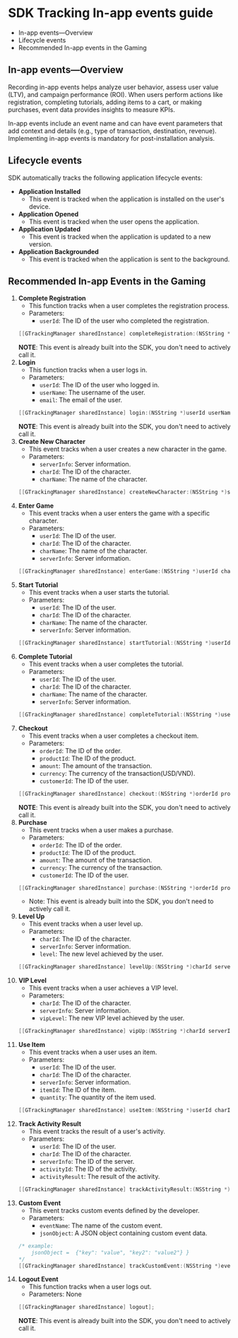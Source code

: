 SDK Tracking In-app events guide 
========================

* In-app events—Overview
* Lifecycle events
* Recommended In-app events in the Gaming


In-app events—Overview
------------
Recording in-app events helps analyze user behavior, assess user value (LTV), and campaign performance (ROI). When users perform actions like registration, completing tutorials, adding items to a cart, or making purchases, event data provides insights to measure KPIs.

In-app events include an event name and can have event parameters that add context and details (e.g., type of transaction, destination, revenue). Implementing in-app events is mandatory for post-installation analysis.

Lifecycle events
------------
SDK automatically tracks the following application lifecycle events:
- **Application Installed**
  - This event is tracked when the application is installed on the user's device.
- **Application Opened**
  - This event is tracked when the user opens the application.
- **Application Updated**
  - This event is tracked when the application is updated to a new version.
- **Application Backgrounded**
  - This event is tracked when the application is sent to the background.

Recommended In-app Events in the Gaming
------------
1. **Complete Registration**
   - This function tracks when a user completes the registration process.
   - Parameters:
      - `userId`: The ID of the user who completed the registration.
    ```objectivec
    [[GTrackingManager sharedInstance] completeRegistration:(NSString *)userId];
    ```
    **NOTE**: This event is already built into the SDK, you don't need to actively call it.
2. **Login**
   - This function tracks when a user logs in.
   - Parameters:
      - `userId`: The ID of the user who logged in.
      - `userName`: The username of the user.
      - `email`: The email of the user.
    ```objectivec
    [[GTrackingManager sharedInstance] login:(NSString *)userId userName:(NSString *)userName email:(NSString *)email];
    ```
    **NOTE**: This event is already built into the SDK, you don't need to actively call it.
3. **Create New Character**
    - This event tracks when a user creates a new character in the game.
    - Parameters:
        - `serverInfo`: Server information.
        - `charId`: The ID of the character.
        - `charName`: The name of the character.
    ```objectivec
    [[GTrackingManager sharedInstance] createNewCharacter:(NSString *)serverInfo charId:(NSString *)charId charName:(NSString *)charName];
    ```    
4. **Enter Game**
    - This event tracks when a user enters the game with a specific character.
    - Parameters:
        - `userId`: The ID of the user.
        - `charId`: The ID of the character.
        - `charName`: The name of the character.
        - `serverInfo`: Server information.
    ```objectivec
    [[GTrackingManager sharedInstance] enterGame:(NSString *)userId charId:(NSString *)charId charName:(NSString *)charName serverInfo:(NSString *)serverInfo];
    ``` 
5. **Start Tutorial**
    - This event tracks when a user starts the tutorial.
    - Parameters:
        - `userId`: The ID of the user.
        - `charId`: The ID of the character.
        - `charName`: The name of the character.
        - `serverInfo`: Server information.
    ```objectivec
    [[GTrackingManager sharedInstance] startTutorial:(NSString *)userId charId:(NSString *)charId charName:(NSString *)charName serverInfo:(NSString *)serverInfo];
    ```
6. **Complete Tutorial**
    - This event tracks when a user completes the tutorial.
    - Parameters:
        - `userId`: The ID of the user.
        - `charId`: The ID of the character.
        - `charName`: The name of the character.
        - `serverInfo`: Server information.
    ```objectivec
    [[GTrackingManager sharedInstance] completeTutorial:(NSString *)userId charId:(NSString *)charId charName:(NSString *)charName serverInfo:(NSString *)serverInfo];
    ```
7. **Checkout**
    - This event tracks when a user completes a checkout item.
    - Parameters:
        - `orderId`: The ID of the order.
        - `productId`: The ID of the product.
        - `amount`: The amount of the transaction.
        - `currency`: The currency of the transaction(USD/VND).
        - `customerId`: The ID of the user.
    ```objectivec
    [[GTrackingManager sharedInstance] checkout:(NSString *)orderId productId:(NSString *)productId amount:(NSString *)amount currency:(NSString *)currency customerId:(NSString *)customerId];
    ```
   **NOTE**: This event is already built into the SDK, you don't need to actively call it.
8. **Purchase**
    - This event tracks when a user makes a purchase.
    - Parameters:
        - `orderId`: The ID of the order.
        - `productId`: The ID of the product.
        - `amount`: The amount of the transaction.
        - `currency`: The currency of the transaction.
        - `customerId`: The ID of the user.
    ```objectivec
    [[GTrackingManager sharedInstance] purchase:(NSString *)orderId productId:(NSString *)productId amount:(NSString *)amount currency:(NSString *)currency customerId:(NSString *)customerId];
    ```
    - Note: This event is already built into the SDK, you don't need to actively call it.
9.  **Level Up**
    - This event tracks when a user level up.
    - Parameters:
        - `charId`: The ID of the character.
        - `serverInfo`: Server information.
        - `level`: The new level achieved by the user.
    ```objectivec
    [[GTrackingManager sharedInstance] levelUp:(NSString *)charId serverInfo:(NSString *)serverInfo level:(NSInteger)level];
    ```
10. **VIP Level**
    - This event tracks when a user achieves a VIP level.
    - Parameters:
        - `charId`: The ID of the character.
        - `serverInfo`: Server information.
        - `vipLevel`: The new VIP level achieved by the user.
    ```objectivec
    [[GTrackingManager sharedInstance] vipUp:(NSString *)charId serverInfo:(NSString *)serverInfo vipLevel:(NSInteger)vipLevel];
    ```
11. **Use Item**
    - This event tracks when a user uses an item.
    - Parameters:
        - `userId`: The ID of the user.
        - `charId`: The ID of the character.
        - `serverInfo`: Server information.
        - `itemId`: The ID of the item.
        - `quantity`: The quantity of the item used.
    ```objectivec
    [[GTrackingManager sharedInstance] useItem:(NSString *)userId charId:(NSString *)charId serverInfo:(NSString *)serverInfo itemId:(NSString *)itemId quantity:(NSInteger)quantity];
    ```
12. **Track Activity Result**
    - This event tracks the result of a user's activity.
    - Parameters:
        - `userId`: The ID of the user.
        - `charId`: The ID of the character.
        - `serverInfo`: The ID of the server.
        - `activityId`: The ID of the activity.
        - `activityResult`: The result of the activity.
    ```objectivec
    [[GTrackingManager sharedInstance] trackActivityResult:(NSString *)userId charId:(NSString *)charId serverInfo:(NSString *)serverInfo activityId:(NSString *)activityId activityResult:(NSString *)activityResult];
    ```
13. **Custom Event**
    - This event tracks custom events defined by the developer.
    - Parameters:
        - `eventName`: The name of the custom event.
        - `jsonObject`: A JSON object containing custom event data.
    ```objectivec
    /* example: 
        jsonObject =  {"key": "value", "key2": "value2"} }
    */
    [[GTrackingManager sharedInstance] trackCustomEvent:(NSString *)eventName jsonObject:(NSDictionary *)jsonObject];
    ```
14. **Logout Event**
    - This function tracks when a user logs out.
    - Parameters: None
    ```objectivec
    [[GTrackingManager sharedInstance] logout];
    ```
    **NOTE**: This event is already built into the SDK, you don't need to actively call it.